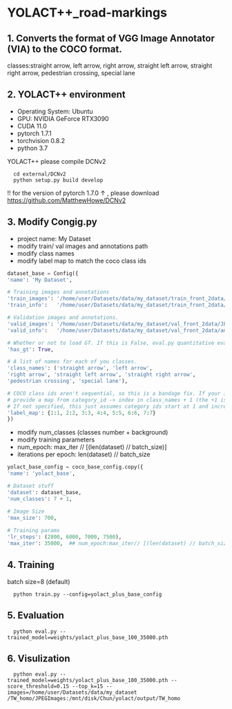 # YOLACT++_road-markings
  ## 1. Converts the format of VGG Image Annotator (VIA) to the COCO format.
  classes:straight arrow, left arrow, right arrow, straight left arrow, straight right arrow,  pedestrian crossing, special lane
  ## 2. YOLACT++ environment
  * Operating System: Ubuntu
  * GPU: NVIDIA GeForce RTX3090
  * CUDA 11.0
  * pytorch 1.7.1
  * torchvision 0.8.2
  * python 3.7
  
  YOLACT++ please compile DCNv2
  
      cd external/DCNv2
      python setup.py build develop
      
  !! for the version of pytorch 1.7.0 ↑ , please download https://github.com/MatthewHowe/DCNv2
  ## 3. Modify Congig.py
  * project name: My Dataset
  * modify train/ val images and annotations path
  * modify class names
  * modify label map to match the coco class ids

  ```python
  dataset_base = Config({
  'name': 'My Dataset',

  # Training images and annotations
  'train_images': '/home/user/Datasets/data/my_dataset/train_front_2data/JPEGImages',
  'train_info':   '/home/user/Datasets/data/my_dataset/train_front_2data/annotations.json',

  # Validation images and annotations.
  'valid_images': '/home/user/Datasets/data/my_dataset/val_front_2data/JPEGImages',
  'valid_info':   '/home/user/Datasets/data/my_dataset/val_front_2data/annotations.json',

  # Whether or not to load GT. If this is False, eval.py quantitative evaluation won't work.
  'has_gt': True,

  # A list of names for each of you classes.
  'class_names': ('straight arrow', 'left arrow', 
  'right arrow', 'straight left arrow', 'straight right arrow', 
  'pedestrian crossing', 'special lane'),

  # COCO class ids aren't sequential, so this is a bandage fix. If your ids aren't sequential,
  # provide a map from category_id -> index in class_names + 1 (the +1 is there because it's 1-indexed).
  # If not specified, this just assumes category ids start at 1 and increase sequentially.
  'label_map': {1:1, 2:2, 3:3, 4:4, 5:5, 6:6, 7:7}
  })
  ```

  * modify num_classes (classes number + background)
  * modify training parameters
  * num_epoch: max_iter // [(len(dataset) // batch_size)]
  * iterations per epoch: len(dataset) // batch_size
  ```python 
  yolact_base_config = coco_base_config.copy({
  'name': 'yolact_base',

  # Dataset stuff
  'dataset': dataset_base,
  'num_classes': 7 + 1,

  # Image Size
  'max_size': 700, 
    
  # Training params
  'lr_steps': (2800, 6000, 7000, 7500),
  'max_iter': 35000,  ## num_epoch:max_iter// [(len(dataset) // batch_size)]  []:iterations
  ```
  
  ## 4. Training
  batch size=8 (default)
  
      python train.py --config=yolact_plus_base_config
      
  ## 5. Evaluation
      python eval.py --trained_model=weights/yolact_plus_base_100_35000.pth
      
  ## 6. Visulization
      python eval.py --trained_model=weights/yolact_plus_base_100_35000.pth --score_threshold=0.15 --top_k=15 --images=/home/user/Datasets/data/my_dataset       /TW_homo/JPEGImages:/mnt/disk/Chun/yolact/output/TW_homo
